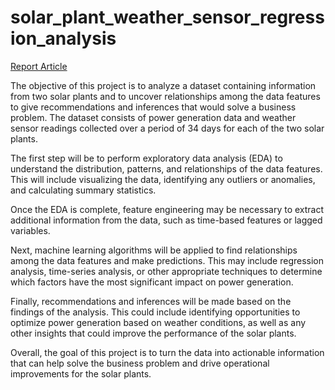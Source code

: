 # solar_plant_weather_sensor_regression_analysis

[Report Article](https://drive.google.com/file/d/1j4ibS6AtqYu1164if_ArRUbLf8VLV_8b/view?usp=share_link)

The objective of this project is to analyze a dataset containing information from two solar plants and to uncover relationships among the data features to give recommendations and inferences that would solve a business problem. The dataset consists of power generation data and weather sensor readings collected over a period of 34 days for each of the two solar plants.

The first step will be to perform exploratory data analysis (EDA) to understand the distribution, patterns, and relationships of the data features. This will include visualizing the data, identifying any outliers or anomalies, and calculating summary statistics.

Once the EDA is complete, feature engineering may be necessary to extract additional information from the data, such as time-based features or lagged variables.

Next, machine learning algorithms will be applied to find relationships among the data features and make predictions. This may include regression analysis, time-series analysis, or other appropriate techniques to determine which factors have the most significant impact on power generation.

Finally, recommendations and inferences will be made based on the findings of the analysis. This could include identifying opportunities to optimize power generation based on weather conditions, as well as any other insights that could improve the performance of the solar plants.

Overall, the goal of this project is to turn the data into actionable information that can help solve the business problem and drive operational improvements for the solar plants.

